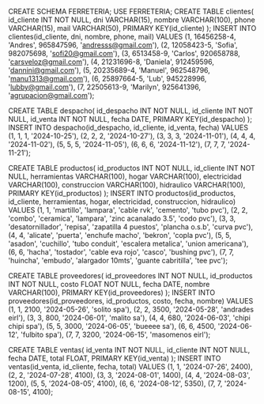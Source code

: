 CREATE SCHEMA FERRETERIA;
USE FERRETERIA;
CREATE TABLE clientes(
id_cliente INT NOT NULL,
dni VARCHAR(15),
nombre VARCHAR(100),
phone VARCHAR(15),
mail VARCHAR(50),
PRIMARY KEY(id_cliente)
);
INSERT INTO clientes(id_cliente, dni, nombre, phone, mail) VALUES
(1, 16456258-4, 'Andres', 965847596, 'andresss@gmail.com'),
(2, 12058423-5, 'Sofia', 982075698, 'sofi20@gmail.com'),
(3, 6513458-9, 'Carlos', 920658788, 'carsveloz@gmail.com'),
(4, 21231696-8, 'Daniela', 912459596, 'dannini@gmail.com'),
(5, 20235689-4, 'Manuel', 962548796, 'manu1313@gmail.com'),
(6, 25897664-5, 'Lub', 945228996, 'lubby@gmail.com'),
(7, 22505613-9, 'Marilyn', 925641396, 'agrupacion@gmail.com');

CREATE TABLE despacho(
id_despacho INT NOT NULL,
id_cliente INT NOT NULL,
id_venta INT NOT NULL,
fecha DATE,
PRIMARY KEY(id_despacho)
);
INSERT INTO despacho(id_despacho, id_cliente, id_venta, fecha) VALUES
(1, 1, 1, '2024-10-25'),
(2, 2, 2, '2024-10-27'),
(3, 3, 3, '2024-11-01'),
(4, 4, 4, '2024-11-02'),
(5, 5, 5, '2024-11-05'),
(6, 6, 6, '2024-11-12'),
(7, 7, 7, '2024-11-21');

CREATE TABLE productos(
id_productos INT NOT NULL,
id_cliente INT NOT NULL,
herramientas VARCHAR(100),
hogar VARCHAR(100),
electricidad VARCHAR(100),
construccion VARCHAR(100),
hidraulico VARCHAR(100),
PRIMARY KEY(id_productos)
);
INSERT INTO productos(id_productos, id_cliente, herramientas, hogar, electricidad, construccion, hidraulico) VALUES
(1, 1, 'martillo', 'lampara', 'cable rvk', 'cemento', 'tubo pvc'), 
(2, 2, 'combo', 'ceramica', 'lampara', 'zinc acanalado 3.5', 'codo pvc'),
(3, 3, 'desatornillador', 'repisa', 'zapatilla 4 puestos', 'plancha o.s.b', 'curva pvc'),
(4, 4, 'alicate', 'puerta', 'enchufe macho', 'bekron', 'copla pvc'),
(5, 5, 'asadon', 'cuchillo', 'tubo conduit', 'escalera metalica', 'union americana'),
(6, 6, 'hacha', 'tostador', 'cable eva rojo', 'casco', 'bushing pvc'),
(7, 7, 'huincha', 'embudo', 'alargador 10mts', 'guante cabritilla', 'tee pvc');

CREATE TABLE proveedores(
id_proveedores INT NOT NULL,
id_productos INT NOT NULL,
costo FLOAT NOT NULL,
fecha DATE,
nombre VARCHAR(100),
PRIMARY KEY(id_proveedores)
);
INSERT INTO proveedores(id_proveedores, id_productos, costo, fecha, nombre) VALUES
(1, 1, 2100, '2024-05-26', 'solito spa'), 
(2, 2, 3500, '2024-05-28', 'andrades eirl'),
(3, 3, 800, '2024-06-01', 'malito sa'),
(4, 4, 680, '2024-06-03', 'chipi chipi spa'),
(5, 5, 3000, '2024-06-05', 'bueeee sa'),
(6, 6, 4500, '2024-06-12', 'fulbito spa'),
(7, 7, 3200, '2024-06-15', 'masomenos eirl');

CREATE TABLE ventas(
id_venta INT NOT NULL,
id_cliente INT NOT NULL,
fecha DATE,
total FLOAT,
PRIMARY KEY(id_venta)
);
INSERT INTO ventas(id_venta, id_cliente, fecha, total) VALUES
(1, 1, '2024-07-26', 2400), 
(2, 2, '2024-07-28', 4100),
(3, 3, '2024-08-01', 1400),
(4, 4, '2024-08-03', 1200),
(5, 5, '2024-08-05', 4100),
(6, 6, '2024-08-12', 5350),
(7, 7, '2024-08-15', 4100);
